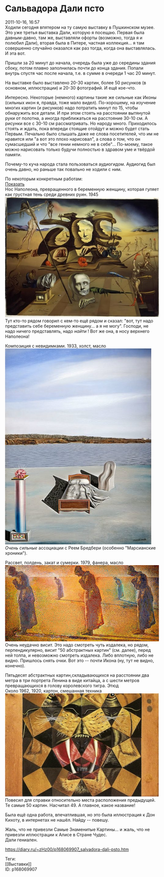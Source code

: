 Сальвадора Дали псто
=====================

   
 2011-10-16, 16:57   
  Ходили сегодня впятером на ту самую выставку в Пушкинском музее. Это уже третья выставка Дали, которую я посещаю. Первая была давным-давно, там же, выставляли офорты (возможно, тогда я и полюбил Дали), вторая была в Питере, частная коллекция... я там совершенно случайно оказался как раз тогда, когда она выставлялась. И эта вот.   
   
 Пришли за 20 минут до начала, очередь была уже до середины здания сбоку, потом плавно заполнилась почти до конца здания. Попали внутрь спустя час после начала, т.е. в сумме в очереди 1 час 20 минут.   
   
 На выставке было выставлено 20-30 картин, более 50 рисунков (в основном, иллюстрации) и 20-30 фотографий. И ещё кое-что.   
   
 Интересно. Некоторые (немного) картины такие же сильные как Иконы (сильных икон я, правда, тоже мало видел). По-хорошему, на изучение многих картин (и рисунков) надо потратить минут по 15, чтобы обнаружить все детали. И при этом стоять на расстоянии вытянутой руки от полотна, а иногда приближаться на расстояние 30-10 см. А рисунки все с 30-10 см рассматривать. Но народу много. Приходилось стоять и ждать, пока впереди стоящие отойдут и можно будет стать Первым. Печально было слышать даже не слова посетителей, что им не нравится или "а вот это плохо нарисовал", а слова о том, что он сумасшедший и что "все гении немного не в себе"... По-моему, такое можно нарисовать только будучи полностью в здравом уме и твёрдой памяти.   
   
 Почему-то куча народа стала пользоваться аудиогидом. Аудиогид был очень давно, но раньше так повально не ходили с ним.   
   
 По некоторым конкретным работам:   
  [Показать](https://zHz00.diary.ru/p168069907.htm?index=1#linkmore168069907m1)       
 Нос Наполеона, превращенного в беременную женщину, которая гуляет как грустная тень среди древних руин. 1945   
  [![](pics/lU5DoOvl.png)](https://i.imgur.com/lU5DoOv.png)    
 Тут кто-то рядом говорил с кем-то ещё рядом и сказал: "вот, тут надо представить себе беременную женщину... а я не могу". Господи, не надо ничего представлять, надо  *найти*  ! Вот же она, в носу верхнего Наполеона!   
   
 Композиция с невидимками. 1933, холст, масло   
  [![](pics/bfJjxA8l.png)](https://i.imgur.com/bfJjxA8.png)    
  *Очень сильные*  ассоциации с Реем Бредбери (особенно "Марсианские хроники").   
   
 Рассвет, полдень, закат и сумерки. 1979, фанера, масло   
  [![](pics/3H3Xavvl.png)](https://i.imgur.com/3H3Xavv.png)    
 Очень неудачно висит. Это надо смотреть чуть издалека, но рядом, перпендикулярно, висит "50 абстрактных картин" (см. далее), перед ней толпа, и невозможно смотреть издалека. Либо вплотную, либо не видно. Пришлось снять очки. Вот это -- почти Икона (ну, тут не видно, конечно).   
   
 Пятьдесят абстрактных картин,складывающихся на расстоянии два метра в три портрета Ленина в виде китайца, а с шести метров превращающихся в голову королевского тигра. Этюд   
 Около 1962, 1920, картон, смешанная техника   
  [![](pics/pw7LVXHl.png)](https://i.imgur.com/pw7LVXH.png)    
 Повесил для справки относительно места расположения предыдущей. Те самые 50 картин. Насчитал 49. А главное, какое название!   
   
 Была ещё одна работа, впечатлившая, но это была иллюстрация к Дон Кихоту, в интернетах не нашёл. Найду -- повешу.   
   
      
   
 Жаль, что не привезли Самые Знаменитые Картины... и жаль, что не привезли иллюстрации к Алисе в Стране Чудес.   
 Дали гениален.   
    
 <https://diary.ru/~zHz00/p168069907_salvadora-dali-psto.htm>   
   
 Теги:   
 [[Выставки]]   
 ID: p168069907